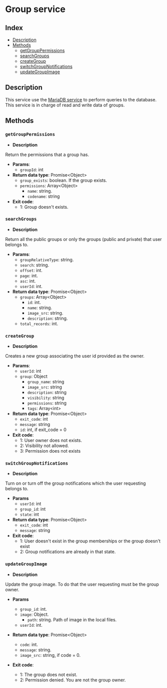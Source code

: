 # Group service

## Index

* [Description](#Description)
* [Methods](#Methods)
  * [getGroupPermissions](#getGroupPermissions)
  * [searchGroups](#searchGroups)
  * [createGroup](#createGroup)
  * [switchGroupNotifications](#switchGroupNotifications)
  * [updateGroupImage](#updateGroupImage)

## Description

This service use the [MariaDB service](MARIADB.md) to perform queries to the database. This service is in charge of
read and write data of groups.

## Methods

### `getGroupPermissions`

* **Description**

Return the permissions that a group has.

* **Params**:
  * `groupId`: int
* **Return data type**: Promise\<Object>
  * `group_exists`: boolean. If the group exists.
  * `permissions`: Array\<Object>
    * `name`: string.
    * `codename`: string
* **Exit code**:
  * 1: Group doesn't exists.

### `searchGroups`

* **Description**

Return all the public groups or only the groups (public and private) that user belongs to.

* **Params**:
  * `groupRelativeType`: string.
  * `search`: string.
  * `offset`: int.
  * `page`: int.
  * `asc`: int.
  * `userId`: int.
* **Return data type**: Promise\<Object>
  * `groups`: Array\<Object>
    * `id`: int.
    * `name`: string.
    * `image_src`: string.
    * `description`: string.
  * `total_records`: int.
  
### `createGroup`

* **Description**

Creates a new group associating the user id provided as the owner.

* **Params**:
  * `userId`: int
  * `group`: Object
    * `group_name`: string
    * `image_src`: string
    * `description`: string
    * `visibility`: string
    * `permissions`: string
    * `tags`: Array\<int>
* **Return data type**: Promise\<Object>
  * `exit_code`: int
  * `message`: string
  * `id`: int, if exit_code = 0
* **Exit code**:
  * 1: User owner does not exists.
  * 2: Visibility not allowed.
  * 3: Permission does not exists

### `switchGroupNotifications`

* **Description**

Turn on or turn off the group notifications which the user requesting belongs to.

* **Params**
  * `userId`: int
  * `group_id`: int
  * `state`: int
* **Return data type**: Promise\<Object>
  * `exit_code`: int
  * `message`: string
* **Exit code**:
  * 1: User doesn't exist in the group memberships or the group doesn't exist
  * 2: Group notifications are already in that state.

### `updateGroupImage`

* **Description**

Update the group image. To do that the user requesting must be the group owner.

* **Params**
  * `group_id`: int.
  * `image`: Object.
      * `path`: string. Path of image in the local files.
  * `userId`: int.

* **Return data type**: Promise\<Object>
  * `code`: int.
  * `message`: string.
  * `image_src`: string, if code = 0.

* **Exit code**:
  * 1: The group does not exist.
  * 2: Permission denied. You are not the group owner.